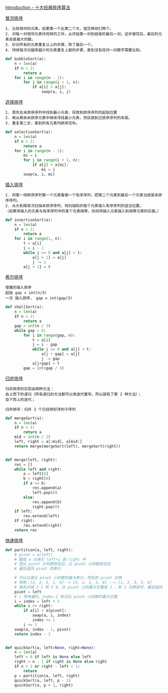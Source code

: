 [Introduction - 十大经典排序算法](https://sort.hust.cc/)

[冒泡排序](https://github.com/hustcc/JS-Sorting-Algorithm/blob/master/1.bubbleSort.md)

```
1. 比较相邻的元素。如果第一个比第二个大，就交换他们两个。
2. 对每一对相邻元素作同样的工作，从开始第一对到结尾的最后一对。这步做完后，最后的元素会是最大的数。
3. 针对所有的元素重复以上的步骤，除了最后一个。
4. 持续每次对越来越少的元素重复上面的步骤，直到没有任何一对数字需要比较。
```

```python
def bubbleSort(a):
    n = len(a)
    if n < 2:
        return a
    for i in range(n - 1):
        for j in range(i + 1, n):
            if a[i] > a[j]:
                swap(a, i, j)
```

[选择排序](https://github.com/hustcc/JS-Sorting-Algorithm/blob/master/2.selectionSort.md)

```
1. 首先在未排序序列中找到最小元素，存放到排序序列的起始位置
2. 再从剩余未排序元素中继续寻找最小元素，然后放到已排序序列的末尾。
3. 重复第二步，直到所有元素均排序完毕。
```

```python
def selectionSort(a):
    n = len(a)
    if n < 2:
        return a
    for i in range(n - 1):
        mi = i
        for j in range(i + 1, n):
            if a[j] < a[mi]:
                mi = j
        swap(a, i, mi)
```

[插入排序](https://github.com/hustcc/JS-Sorting-Algorithm/blob/master/3.insertionSort.md)

```
1. 将第一待排序序列第一个元素看做一个有序序列，把第二个元素到最后一个元素当成是未排序序列。
2. 从头到尾依次扫描未排序序列，将扫描到的每个元素插入有序序列的适当位置。
（如果待插入的元素与有序序列中的某个元素相等，则将待插入元素插入到相等元素的后面。）
```

```python
def insertionSort(a):
    n = len(a)
    if n < 2:
        return a
    for i in range(1, n):
        t = a[i]
        j = i - 1
        while j >= 0 and a[j] > t:
            a[j + 1] = a[j]
            j -= 1
        a[j + 1] = t
```

[希尔排序](https://github.com/hustcc/JS-Sorting-Algorithm/blob/master/4.shellSort.md)

```
增量的插入排序
起始 gap = int(n/3)
一次 插入排序， gap = int(gap/3)
```

```python
def shellSort(a):
    n = len(a)
    if n < 2:
        return a
    gap = int(n / 3)
    while gap > 0:
        for i in range(gap, n):
            t = a[i]
            j = i - gap
            while j >= 0 and a[j] > t:
                a[j + gap] = a[j]
                j -= gap
            a[j+gap] = t
        gap = int(gap / 3)
```

[归并排序](https://github.com/hustcc/JS-Sorting-Algorithm/blob/master/5.mergeSort.md)

```
归并排序的实现由两种方法：
自上而下的递归（所有递归的方法都可以用迭代重写，所以就有了第 2 种方法）；
自下而上的迭代；

归并排序：归并 2 个已经排好序的子序列
```

```python
def mergeSort(a):
    n = len(a)
    if n < 2:
        return a
    mid = int(n / 2)
    left, right = a[:mid], a[mid:]
    return merge(mergeSort(left), mergeSort(right))


def merge(left, right):
    res = []
    while left and right:
        a = left[0]
        b = right[0]
        if a <= b:
            res.append(a)
            left.pop(0)
        else:
            res.append(b)
            right.pop(0)
    if left:
        res.extend(left)
    if right:
        res.extend(right)
    return res
```



[快速排序](https://github.com/hustcc/JS-Sorting-Algorithm/blob/master/6.quickSort.md)

```python
def partition(a, left, right):
    # pivot = a[left]
    # 数组 a 从索引 left+1 到 right 中
    # 把比 pivot 大的都放右边，比 pivot 小的都放左边
    # 最后返回 pivot 的索引

    # 可以记录比 pivot 小的数的最大索引，然后和 pivot 交换
    # 举例：[3, 2, 5, 1, 6]--> [3, 2, 1, 5, 6] --> [1, 2, 3, 5, 6]
    # 首先分成 2 1 和 5 6，比 pivot 小的最大位置是 1 ，和 3 交换即可，最后返回 3 的索引
    pivot = left
    # i 用来遍历，index-1 标记比 pivot 小的数的最大位置
    i = index = left + 1
    while i <= right:
        if a[i] < a[pivot]:
            swap(a, i, index)
            index += 1
        i += 1
    swap(a, index - 1, pivot)
    return index - 1


def quickSort(a, left=None, right=None):
    n = len(a)
    left = 0 if left is None else left
    right = n - 1 if right is None else right
    if n < 2 or right - left < 1:
        return
    p = partition(a, left, right)
    quickSort(a, left, p - 1)
    quickSort(a, p + 1, right)

```

